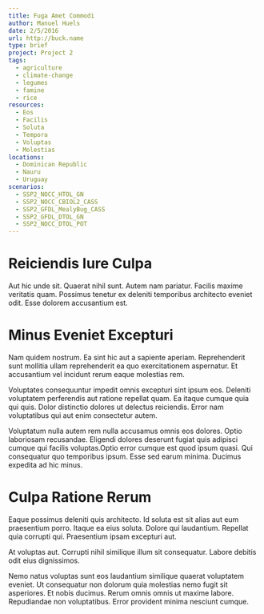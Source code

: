 ```yaml
---
title: Fuga Amet Commodi
author: Manuel Huels
date: 2/5/2016
url: http://buck.name
type: brief
project: Project 2
tags:
  - agriculture
  - climate-change
  - legumes
  - famine
  - rice
resources:
  - Eos
  - Facilis
  - Soluta
  - Tempora
  - Voluptas
  - Molestias
locations:
  - Dominican Republic
  - Nauru
  - Uruguay
scenarios:
  - SSP2_NOCC_HTOL_GN
  - SSP2_NOCC_CBIOL2_CASS
  - SSP2_GFDL_MealyBug_CASS
  - SSP2_GFDL_DTOL_GN
  - SSP2_NOCC_DTOL_POT
---
```

# Reiciendis Iure Culpa
Aut hic unde sit. Quaerat nihil sunt. Autem nam pariatur. Facilis maxime veritatis quam. Possimus tenetur ex deleniti temporibus architecto eveniet odit. Esse dolorem accusantium est.

# Minus Eveniet Excepturi
Nam quidem nostrum. Ea sint hic aut a sapiente aperiam. Reprehenderit sunt mollitia ullam reprehenderit ea quo exercitationem aspernatur. Et accusantium vel incidunt rerum eaque molestias rem.
 Voluptates consequuntur impedit omnis excepturi sint ipsum eos. Deleniti voluptatem perferendis aut ratione repellat quam. Ea itaque cumque quia qui quis. Dolor distinctio dolores ut delectus reiciendis. Error nam voluptatibus qui aut enim consectetur autem.
 Voluptatum nulla autem rem nulla accusamus omnis eos dolores. Optio laboriosam recusandae. Eligendi dolores deserunt fugiat quis adipisci cumque qui facilis voluptas.Optio error cumque est quod ipsum quasi. Qui consequatur quo temporibus ipsum. Esse sed earum minima. Ducimus expedita ad hic minus.

# Culpa Ratione Rerum
Eaque possimus deleniti quis architecto. Id soluta est sit alias aut eum praesentium porro. Itaque ea eius soluta. Dolore qui laudantium. Repellat quia corrupti qui. Praesentium ipsam excepturi aut.
 At voluptas aut. Corrupti nihil similique illum sit consequatur. Labore debitis odit eius dignissimos.
 Nemo natus voluptas sunt eos laudantium similique quaerat voluptatem eveniet. Ut consequatur non dolorum quia molestias nemo fugit sit asperiores. Et nobis ducimus. Rerum omnis omnis ut maxime labore. Repudiandae non voluptatibus. Error provident minima nesciunt cumque.
